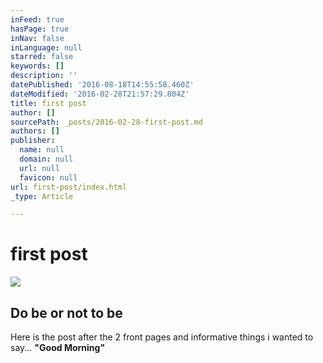 ```yaml
---
inFeed: true
hasPage: true
inNav: false
inLanguage: null
starred: false
keywords: []
description: ''
datePublished: '2016-08-18T14:55:58.460Z'
dateModified: '2016-02-28T21:57:29.804Z'
title: first post
author: []
sourcePath: _posts/2016-02-28-first-post.md
authors: []
publisher:
  name: null
  domain: null
  url: null
  favicon: null
url: first-post/index.html
_type: Article

---
```

# first post
![](https://s3-us-west-2.amazonaws.com/the-grid-img/p/798136ee150eb586a4a4cf203cda37af75c0058d.jpg)

## Do be or not to be

Here is the post after the 2 front pages and informative things i wanted to say... **"Good Morning"**